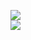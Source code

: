 [![](https://img.shields.io/badge/Made%20With-Github%20Spray-lightgrey.svg?style=for-the-badge&logo=github)](https://github.com/Annihil/github-spray#16528)  
[![](https://i.imgur.com/2DrTn0Z.gif)](https://github.com/Annihil/github-spray)
